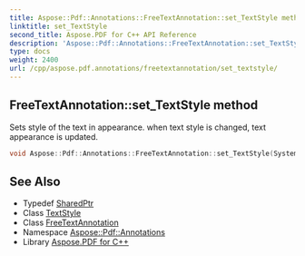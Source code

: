 ```yaml
---
title: Aspose::Pdf::Annotations::FreeTextAnnotation::set_TextStyle method
linktitle: set_TextStyle
second_title: Aspose.PDF for C++ API Reference
description: 'Aspose::Pdf::Annotations::FreeTextAnnotation::set_TextStyle method. Sets style of the text in appearance. when text style is changed, text appearance is updated in C++.'
type: docs
weight: 2400
url: /cpp/aspose.pdf.annotations/freetextannotation/set_textstyle/
---
```

## FreeTextAnnotation::set_TextStyle method


Sets style of the text in appearance. when text style is changed, text appearance is updated.

```cpp
void Aspose::Pdf::Annotations::FreeTextAnnotation::set_TextStyle(System::SharedPtr<Aspose::Pdf::Annotations::TextStyle> value)
```

## See Also

* Typedef [SharedPtr](../../../system/sharedptr/)
* Class [TextStyle](../../textstyle/)
* Class [FreeTextAnnotation](../)
* Namespace [Aspose::Pdf::Annotations](../../)
* Library [Aspose.PDF for C++](../../../)
